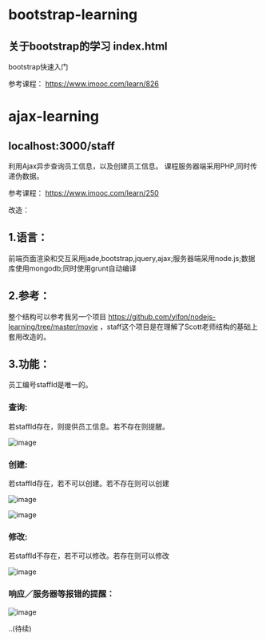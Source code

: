 # bootstrap-learning
关于bootstrap的学习
index.html
-----------
bootstrap快速入门

参考课程： https://www.imooc.com/learn/826

# ajax-learning
localhost:3000/staff
-----------
利用Ajax异步查询员工信息，以及创建员工信息。
课程服务器端采用PHP,同时传递伪数据。

参考课程： https://www.imooc.com/learn/250

改造：

## 1.语言：
前端页面渲染和交互采用jade,bootstrap,jquery,ajax;服务器端采用node.js;数据库使用mongodb;同时使用grunt自动编译

## 2.参考：
整个结构可以参考我另一个项目 https://github.com/yifon/nodejs-learning/tree/master/movie ，staff这个项目是在理解了Scott老师结构的基础上套用改造的。

## 3.功能：
员工编号staffId是唯一的。
### 查询:
若staffId存在，则提供员工信息。若不存在则提醒。

![image](https://github.com/yifon/WebLearning/blob/master/ajax-learning/public/images/1.png)

### 创建:
若staffId存在，若不可以创建。若不存在则可以创建

![image](https://github.com/yifon/WebLearning/blob/master/ajax-learning/public/images/2.png)

![image](https://github.com/yifon/WebLearning/blob/master/ajax-learning/public/images/4.png)

### 修改:
若staffId不存在，若不可以修改。若存在则可以修改

![image](https://github.com/yifon/WebLearning/blob/master/ajax-learning/public/images/3.png)

### 响应／服务器等报错的提醒：
![image](https://github.com/yifon/WebLearning/blob/master/ajax-learning/public/images/1.png)

..(待续)